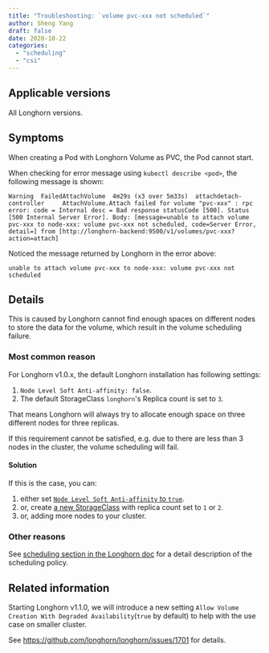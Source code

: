 ```yaml
---
title: "Troubleshooting: `volume pvc-xxx not scheduled`"
author: Sheng Yang
draft: false
date: 2020-10-22
categories:
  - "scheduling"
  - "csi"
---
```


## Applicable versions
All Longhorn versions.

## Symptoms

When creating a Pod with Longhorn Volume as PVC, the Pod cannot start.

When checking for error message using `kubectl describe <pod>`, the following message is shown:

```
Warning  FailedAttachVolume  4m29s (x3 over 5m33s)  attachdetach-controller     AttachVolume.Attach failed for volume "pvc-xxx" : rpc error: code = Internal desc = Bad response statusCode [500]. Status [500 Internal Server Error]. Body: [message=unable to attach volume pvc-xxx to node-xxx: volume pvc-xxx not scheduled, code=Server Error, detail=] from [http://longhorn-backend:9500/v1/volumes/pvc-xxx?action=attach]

```

Noticed the message returned by Longhorn in the error above:
```
unable to attach volume pvc-xxx to node-xxx: volume pvc-xxx not scheduled
```

## Details

This is caused by Longhorn cannot find enough spaces on different nodes to store the data for the volume, which result in the volume scheduling failure.

### Most common reason
For Longhorn v1.0.x, the default Longhorn installation has following settings:
1. `Node Level Soft Anti-affinity: false`.
1. The default StorageClass `longhorn`'s Replica count is set to `3`.

That means Longhorn will always try to allocate enough space on three different nodes for three replicas.

If this requirement cannot be satisfied, e.g. due to there are less than 3 nodes in the cluster, the volume scheduling will fail.

#### Solution
If this is the case, you can:
1. either set [`Node Level Soft Anti-affinity` to `true`](https://longhorn.io/docs/1.0.2/references/settings/#replica-node-level-soft-anti-affinity).
2. or, create [a new StorageClass](https://longhorn.io/docs/1.0.2/references/examples/#storageclass) with replica count set to `1` or `2`.
3. or, adding more nodes to your cluster.

### Other reasons
See [scheduling section in the Longhorn doc](https://longhorn.io/docs/1.0.2/volumes-and-nodes/scheduling/) for a detail description of the scheduling policy.

## Related information
Starting Longhorn v1.1.0, we will introduce a new setting `Allow Volume Creation With Degraded Availability`(`true` by default) to help with the use case on smaller cluster.

See https://github.com/longhorn/longhorn/issues/1701 for details.
